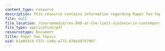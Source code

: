 ```yaml
---
content_type: resource
description: This resource contains information regarding Paper Two Topics.
file: null
file_location: /coursemedia/cms-840-at-the-limit-violence-in-contemporary-representation-fall-2013/b1a9d3c4f37cce9aa772b78e5075796f_MITCMS_840F13_PrTwoTopics.pdf
file_type: application/pdf
resourcetype: Document
title: Paper Two Topics
uid: b1a9d3c4-f37c-ce9a-a772-b78e5075796f
---
```

